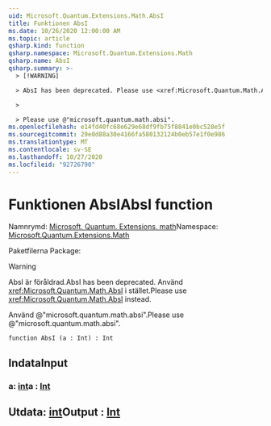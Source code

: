 ```yaml
---
uid: Microsoft.Quantum.Extensions.Math.AbsI
title: Funktionen AbsI
ms.date: 10/26/2020 12:00:00 AM
ms.topic: article
qsharp.kind: function
qsharp.namespace: Microsoft.Quantum.Extensions.Math
qsharp.name: AbsI
qsharp.summary: >-
  > [!WARNING]

  > AbsI has been deprecated. Please use <xref:Microsoft.Quantum.Math.AbsI> instead.

  >

  > Please use @"microsoft.quantum.math.absi".
ms.openlocfilehash: e14fd40fc68e629e68df9fb75f8841e0bc528e5f
ms.sourcegitcommit: 29e0d88a30e4166fa580132124b0eb57e1f0e986
ms.translationtype: MT
ms.contentlocale: sv-SE
ms.lasthandoff: 10/27/2020
ms.locfileid: "92726790"
---
```

# <a name="absi-function"></a><span data-ttu-id="aa31a-102">Funktionen AbsI</span><span class="sxs-lookup"><span data-stu-id="aa31a-102">AbsI function</span></span>

<span data-ttu-id="aa31a-103">Namnrymd: [Microsoft. Quantum. Extensions. math](xref:Microsoft.Quantum.Extensions.Math)</span><span class="sxs-lookup"><span data-stu-id="aa31a-103">Namespace: [Microsoft.Quantum.Extensions.Math](xref:Microsoft.Quantum.Extensions.Math)</span></span>

<span data-ttu-id="aa31a-104">Paketfilerna [](https://nuget.org/packages/)</span><span class="sxs-lookup"><span data-stu-id="aa31a-104">Package: [](https://nuget.org/packages/)</span></span>


> [!WARNING]
> <span data-ttu-id="aa31a-105">AbsI är föråldrad.</span><span class="sxs-lookup"><span data-stu-id="aa31a-105">AbsI has been deprecated.</span></span> <span data-ttu-id="aa31a-106">Använd <xref:Microsoft.Quantum.Math.AbsI> i stället.</span><span class="sxs-lookup"><span data-stu-id="aa31a-106">Please use <xref:Microsoft.Quantum.Math.AbsI> instead.</span></span>
>
> <span data-ttu-id="aa31a-107">Använd @"microsoft.quantum.math.absi".</span><span class="sxs-lookup"><span data-stu-id="aa31a-107">Please use @"microsoft.quantum.math.absi".</span></span>



```qsharp
function AbsI (a : Int) : Int
```


## <a name="input"></a><span data-ttu-id="aa31a-108">Indata</span><span class="sxs-lookup"><span data-stu-id="aa31a-108">Input</span></span>

### <a name="a--int"></a><span data-ttu-id="aa31a-109">a: [int](xref:microsoft.quantum.lang-ref.int)</span><span class="sxs-lookup"><span data-stu-id="aa31a-109">a : [Int](xref:microsoft.quantum.lang-ref.int)</span></span>





## <a name="output--int"></a><span data-ttu-id="aa31a-110">Utdata: [int](xref:microsoft.quantum.lang-ref.int)</span><span class="sxs-lookup"><span data-stu-id="aa31a-110">Output : [Int](xref:microsoft.quantum.lang-ref.int)</span></span>


